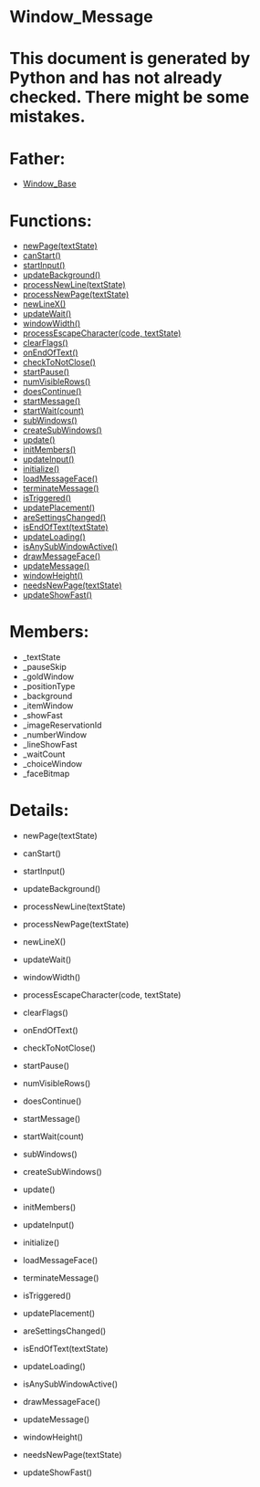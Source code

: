 Window_Message
===

# This document is generated by Python and has not already checked. There might be some mistakes.

# Father:
* [Window_Base](Window_Base.md)


# Functions:
* [newPage(textState)](#newPage)
* [canStart()](#canStart)
* [startInput()](#startInput)
* [updateBackground()](#updateBackground)
* [processNewLine(textState)](#processNewLine)
* [processNewPage(textState)](#processNewPage)
* [newLineX()](#newLineX)
* [updateWait()](#updateWait)
* [windowWidth()](#windowWidth)
* [processEscapeCharacter(code, textState)](#processEscapeCharacter)
* [clearFlags()](#clearFlags)
* [onEndOfText()](#onEndOfText)
* [checkToNotClose()](#checkToNotClose)
* [startPause()](#startPause)
* [numVisibleRows()](#numVisibleRows)
* [doesContinue()](#doesContinue)
* [startMessage()](#startMessage)
* [startWait(count)](#startWait)
* [subWindows()](#subWindows)
* [createSubWindows()](#createSubWindows)
* [update()](#update)
* [initMembers()](#initMembers)
* [updateInput()](#updateInput)
* [initialize()](#initialize)
* [loadMessageFace()](#loadMessageFace)
* [terminateMessage()](#terminateMessage)
* [isTriggered()](#isTriggered)
* [updatePlacement()](#updatePlacement)
* [areSettingsChanged()](#areSettingsChanged)
* [isEndOfText(textState)](#isEndOfText)
* [updateLoading()](#updateLoading)
* [isAnySubWindowActive()](#isAnySubWindowActive)
* [drawMessageFace()](#drawMessageFace)
* [updateMessage()](#updateMessage)
* [windowHeight()](#windowHeight)
* [needsNewPage(textState)](#needsNewPage)
* [updateShowFast()](#updateShowFast)

# Members:
* _textState
* _pauseSkip
* _goldWindow
* _positionType
* _background
* _itemWindow
* _showFast
* _imageReservationId
* _numberWindow
* _lineShowFast
* _waitCount
* _choiceWindow
* _faceBitmap

# Details:
<p id=newPage></p>

* newPage(textState)
	

<p id=canStart></p>

* canStart()
	

<p id=startInput></p>

* startInput()
	

<p id=updateBackground></p>

* updateBackground()
	

<p id=processNewLine></p>

* processNewLine(textState)
	

<p id=processNewPage></p>

* processNewPage(textState)
	

<p id=newLineX></p>

* newLineX()
	

<p id=updateWait></p>

* updateWait()
	

<p id=windowWidth></p>

* windowWidth()
	

<p id=processEscapeCharacter></p>

* processEscapeCharacter(code, textState)
	

<p id=clearFlags></p>

* clearFlags()
	

<p id=onEndOfText></p>

* onEndOfText()
	

<p id=checkToNotClose></p>

* checkToNotClose()
	

<p id=startPause></p>

* startPause()
	

<p id=numVisibleRows></p>

* numVisibleRows()
	

<p id=doesContinue></p>

* doesContinue()
	

<p id=startMessage></p>

* startMessage()
	

<p id=startWait></p>

* startWait(count)
	

<p id=subWindows></p>

* subWindows()
	

<p id=createSubWindows></p>

* createSubWindows()
	

<p id=update></p>

* update()
	

<p id=initMembers></p>

* initMembers()
	

<p id=updateInput></p>

* updateInput()
	

<p id=initialize></p>

* initialize()
	

<p id=loadMessageFace></p>

* loadMessageFace()
	

<p id=terminateMessage></p>

* terminateMessage()
	

<p id=isTriggered></p>

* isTriggered()
	

<p id=updatePlacement></p>

* updatePlacement()
	

<p id=areSettingsChanged></p>

* areSettingsChanged()
	

<p id=isEndOfText></p>

* isEndOfText(textState)
	

<p id=updateLoading></p>

* updateLoading()
	

<p id=isAnySubWindowActive></p>

* isAnySubWindowActive()
	

<p id=drawMessageFace></p>

* drawMessageFace()
	

<p id=updateMessage></p>

* updateMessage()
	

<p id=windowHeight></p>

* windowHeight()
	

<p id=needsNewPage></p>

* needsNewPage(textState)
	

<p id=updateShowFast></p>

* updateShowFast()
	

